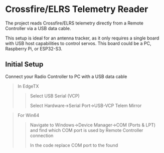 # Crossfire/ELRS Telemetry Reader
The project reads Crossfire/ELRS telemetry directly from a Remote Controller via a USB data cable. 

This setup is ideal for an antenna tracker, as it only requires a single board with USB host capabilities to control servos. This board could be a PC, Raspberry Pi, or ESP32-S3.

## Initial Setup
Connect your Radio Controller to PC with a USB data cable

> In EdgeTX
>> Select USB Serial (VCP)
>> 
>> Select Hardware->Serial Port->USB-VCP Telem Mirror

> For Win64
>> Navigate to Windows->Device Manager->COM (Ports & LPT) and find which COM port is used by Remote Controller connection
>> 
>> In the code replace COM port to the found
